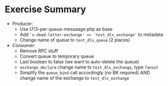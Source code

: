 Exercise Summary
================

 - Producer:
    - Use t7/3-per-queue-messaage.php as base
    - Add `'x-dead-letter-exchange' => 'test_dlx_exchange'` to metadata
    - Change name of queue to `test_dlx_queue` (2 places)
 - Consumer:
    - Remove RPC stuff
    - Convert queue to temporary queue
    - Last boolean to false (we want to auto-delete the queue)
    - `exchange_declare` change name to `test_dlx_exchange`, type `fanout`
    - Simplify the `queue_bind` call accordingly (no BK required) AND change
      name of the exchange to `test_dlx_exchange`
